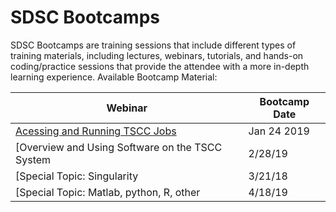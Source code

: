 # SDSC Bootcamps
SDSC Bootcamps are training sessions that include different types of training materials, including lectures, webinars, tutorials, and hands-on coding/practice sessions that provide the attendee with a more in-depth learning experience.
<a name="top">Available Bootcamp Material:

| Webinar| Bootcamp Date|
|---|---|
| [Acessing and Running TSCC Jobs](Acessing-and-Running-TSCC-Jobs-01-24-2019) | Jan 24 2019 |
| [Overview and Using Software on the TSCC System | 2/28/19 |
| [Special Topic: Singularity | 3/21/18 |
| [Special Topic: Matlab, python, R, other | 4/18/19 |
